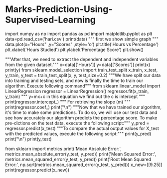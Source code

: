 # Marks-Prediction-Using-Supervised-Learning
import numpy as np
import pandas as pd
import matplotlib.pyplot as plt
data=pd.read_csv('hari.csv')
print(data)
""" first we show simple graph """
data.plot(x="Hours"  ,y="Scores" ,style='o')
plt.title('Hours vs Percentage')
plt.xlabel('Hours Studied')
plt.ylabel('Percentage Score')
plt.show()

"""After that, we need to extract the dependent and independent variables from the given dataset."""
x=data[['Hours']]
y=data[['Scores']]
print(x)
print(y)
from sklearn.model_selection import train_test_split
x_train, x_test, y_train, y_test = train_test_split(x, y, test_size=0.2)
"""We have split our data into training and testing sets, and now is finally the time to train our algorithm. Execute following command"""
from sklearn.linear_model import LinearRegression
regressor = LinearRegression()
regressor.fit(x_train, y_train)
""" y=mx+c in this equation we find out the c is intercept """
print(regressor.intercept_)
""" For retrieving the slope (m) """
print(regressor.coef_)
print("\n")
"""Now that we have trained our algorithm, it's time to make some predictions. To do so, we will use our test data and see how accurately our algorithm predicts the percentage score. To make pre-dictions on the test data, execute the following script:"""
y_pred = regressor.predict(x_test)
"""To compare the actual output values for X_test with the predicted values, execute the following script:"""
print(y_pred)
print("\n")
print(y_test)

from sklearn import metrics
print('Mean Absolute Error:', metrics.mean_absolute_error(y_test, y_pred))
print('Mean Squared Error:', metrics.mean_squared_error(y_test, y_pred))
print('Root Mean Squared Error:', np.sqrt(metrics.mean_squared_error(y_test, y_pred)))
x_new=[[9.25]]
print(regressor.predict(x_new))
